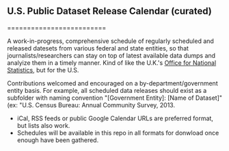 ## U.S. Public Dataset Release Calendar (curated)
=========================

A work-in-progress, comprehensive schedule of regularly scheduled and released datesets from various federal and state entities, so that journalists/researchers can stay on top of latest available data dumps and analyize them in a timely manner. Kind of like the U.K.'s [Office for National Statistics](http://www.ons.gov.uk/ons/release-calendar/index.html?&newquery=*&releaseDateRangeType=next12months&pageSize=50&applyFilters=true&sortBy=releaseDate&sortDirection=ASCENDING), but for the U.S.

Contributions welcomed and encouraged on a by-department/government entity basis. For example, all scheduled data releases should exist as a subfolder with naming convention "[Government Entity]: [Name of Dataset]" (ex: "U.S. Census Bureau: Annual Community Survey, 2013. 

+ iCal, RSS feeds or public Google Calendar URLs are preferred format, but lists also work.
+ Schedules will be available in this repo in all formats for donwload once enough have been gathered.
